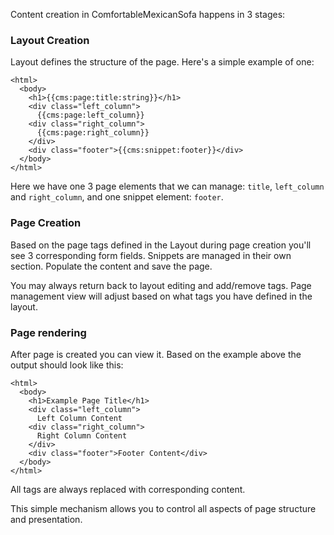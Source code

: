 Content creation in ComfortableMexicanSofa happens in 3 stages:

### Layout Creation
Layout defines the structure of the page. Here's a simple example of one:

    <html>
      <body>
        <h1>{{cms:page:title:string}}</h1>
        <div class="left_column">
          {{cms:page:left_column}}
        <div class="right_column">
          {{cms:page:right_column}}
        </div>
        <div class="footer">{{cms:snippet:footer}}</div>
      </body>
    </html>

Here we have one 3 page elements that we can manage: `title`, `left_column` and `right_column`, and one snippet element: `footer`.

### Page Creation
Based on the page tags defined in the Layout during page creation you'll see 3 corresponding form fields. Snippets are managed in their own section. Populate the content and save the page.

You may always return back to layout editing and add/remove tags. Page management view will adjust based on what tags you have defined in the layout.

### Page rendering
After page is created you can view it. Based on the example above the output should look like this:

    <html>
      <body>
        <h1>Example Page Title</h1>
        <div class="left_column">
          Left Column Content
        <div class="right_column">
          Right Column Content
        </div>
        <div class="footer">Footer Content</div>
      </body>
    </html>

All tags are always replaced with corresponding content.

This simple mechanism allows you to control all aspects of page structure and presentation.

  
